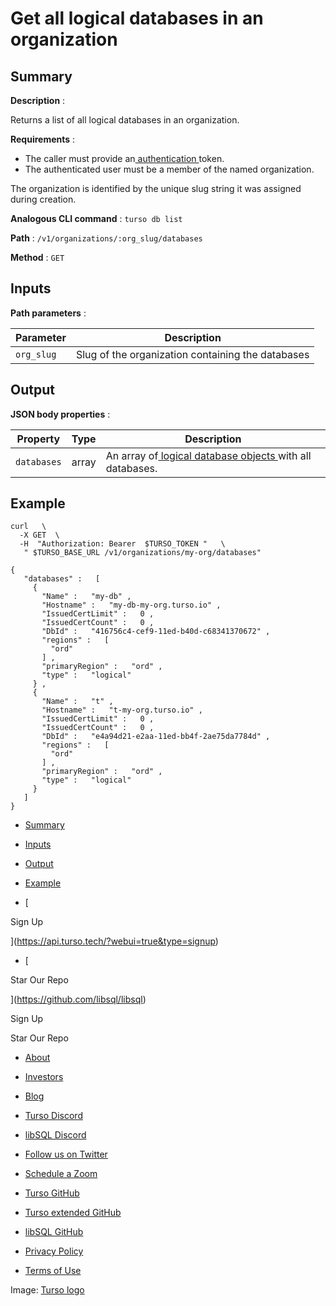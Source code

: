 # Get all logical databases in an organization

## Summary​

 **Description** :

Returns a list of all logical databases in an organization.

 **Requirements** :

- The caller must provide an[ authentication ](https://docs.turso.tech/reference/platform-rest-api/#authentication)token.
- The authenticated user must be a member of the named organization.


The organization is identified by the unique slug string it was assigned during
creation.

 **Analogous CLI command** : `turso db list` 

 **Path** : `/v1/organizations/:org_slug/databases` 

 **Method** : `GET` 

## Inputs​

 **Path parameters** :

| Parameter | Description |
|---|---|
|  `org_slug`  | Slug of the organization containing the databases |


## Output​

 **JSON body properties** :

| Property | Type | Description |
|---|---|---|
|  `databases`  | array | An array of[ logical database objects ](https://docs.turso.tech/reference/platform-rest-api/database#logical-database-object)with all databases. |


## Example​

```
curl   \
  -X GET  \
  -H  "Authorization: Bearer  $TURSO_TOKEN "   \
   " $TURSO_BASE_URL /v1/organizations/my-org/databases"
```

```
{
   "databases" :   [
     {
       "Name" :   "my-db" ,
       "Hostname" :   "my-db-my-org.turso.io" ,
       "IssuedCertLimit" :   0 ,
       "IssuedCertCount" :   0 ,
       "DbId" :   "416756c4-cef9-11ed-b40d-c68341370672" ,
       "regions" :   [
         "ord"
       ] ,
       "primaryRegion" :   "ord" ,
       "type" :   "logical"
     } ,
     {
       "Name" :   "t" ,
       "Hostname" :   "t-my-org.turso.io" ,
       "IssuedCertLimit" :   0 ,
       "IssuedCertCount" :   0 ,
       "DbId" :   "e4a94d21-e2aa-11ed-bb4f-2ae75da7784d" ,
       "regions" :   [
         "ord"
       ] ,
       "primaryRegion" :   "ord" ,
       "type" :   "logical"
     }
   ]
}
```

- [ Summary ](https://docs.turso.tech//reference/platform-rest-api/database/get-databases-in-org/#summary)
- [ Inputs ](https://docs.turso.tech//reference/platform-rest-api/database/get-databases-in-org/#inputs)
- [ Output ](https://docs.turso.tech//reference/platform-rest-api/database/get-databases-in-org/#output)
- [ Example ](https://docs.turso.tech//reference/platform-rest-api/database/get-databases-in-org/#example)


- [ 

Sign Up




 ](https://api.turso.tech/?webui=true&type=signup)
- [ 

Star Our Repo






 ](https://github.com/libsql/libsql)


Sign Up

Star Our Repo

- [ About ](https://turso.tech/about-us)
- [ Investors ](https://turso.tech/investors)
- [ Blog ](https://blog.turso.tech)


- [ Turso Discord ](https://discord.com/invite/4B5D7hYwub)
- [ libSQL Discord ](https://discord.gg/VzbXemj6Rg)
- [ Follow us on Twitter ](https://twitter.com/tursodatabase)
- [ Schedule a Zoom ](https://calendly.com/d/gt7-bfd-83n/meet-with-chiselstrike)


- [ Turso GitHub ](https://github.com/tursodatabase/)
- [ Turso extended GitHub ](https://github.com/turso-extended/)
- [ libSQL GitHub ](http://github.com/tursodatabase/libsql)


- [ Privacy Policy ](https://turso.tech/privacy-policy)
- [ Terms of Use ](https://turso.tech/terms-of-use)


Image: [ Turso logo ](https://docs.turso.tech/img/turso.svg)